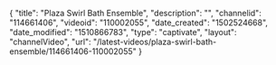 {
    "title": "Plaza Swirl Bath Ensemble",
    "description": "",
    "channelid": "114661406",
    "videoid": "110002055",
    "date_created": "1502524668",
    "date_modified": "1510866783",
    "type": "captivate",
    "layout": "channelVideo",
    "url": "\/latest-videos\/plaza-swirl-bath-ensemble\/114661406-110002055"
}